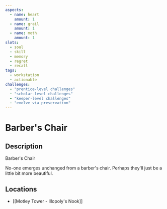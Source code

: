 ```yaml
---
aspects: 
  - name: heart
    amount: 1
  - name: grail
    amount: 1
  - name: moth
    amount: 1
slots:
  - soul
  - skill
  - memory
  - regret
  - recall
tags:
  - workstation
  - actionable
challenges:
  - "prentice-level challenges"
  - "scholar-level challenges"
  - "keeper-level challenges"
  - "evolve via preservation"
---
```


# Barber's Chair

## Description
Barber's Chair

No-one emerges unchanged from a barber's chair. Perhaps they'll just be a little bit more beautiful.
## Locations
- [[Motley Tower - Illopoly's Nook]]